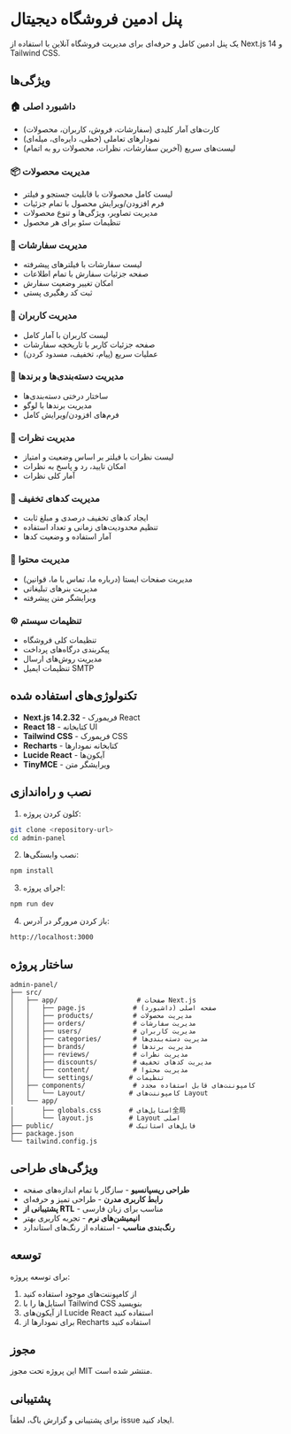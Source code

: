 # پنل ادمین فروشگاه دیجیتال

یک پنل ادمین کامل و حرفه‌ای برای مدیریت فروشگاه آنلاین با استفاده از Next.js 14 و Tailwind CSS.

## ویژگی‌ها

### 🏠 داشبورد اصلی
- کارت‌های آمار کلیدی (سفارشات، فروش، کاربران، محصولات)
- نمودارهای تعاملی (خطی، دایره‌ای، میله‌ای)
- لیست‌های سریع (آخرین سفارشات، نظرات، محصولات رو به اتمام)

### 📦 مدیریت محصولات
- لیست کامل محصولات با قابلیت جستجو و فیلتر
- فرم افزودن/ویرایش محصول با تمام جزئیات
- مدیریت تصاویر، ویژگی‌ها و تنوع محصولات
- تنظیمات سئو برای هر محصول

### 🛒 مدیریت سفارشات
- لیست سفارشات با فیلترهای پیشرفته
- صفحه جزئیات سفارش با تمام اطلاعات
- امکان تغییر وضعیت سفارش
- ثبت کد رهگیری پستی

### 👥 مدیریت کاربران
- لیست کاربران با آمار کامل
- صفحه جزئیات کاربر با تاریخچه سفارشات
- عملیات سریع (پیام، تخفیف، مسدود کردن)

### 📂 مدیریت دسته‌بندی‌ها و برندها
- ساختار درختی دسته‌بندی‌ها
- مدیریت برندها با لوگو
- فرم‌های افزودن/ویرایش کامل

### 💬 مدیریت نظرات
- لیست نظرات با فیلتر بر اساس وضعیت و امتیاز
- امکان تایید، رد و پاسخ به نظرات
- آمار کلی نظرات

### 🎫 مدیریت کدهای تخفیف
- ایجاد کدهای تخفیف درصدی و مبلغ ثابت
- تنظیم محدودیت‌های زمانی و تعداد استفاده
- آمار استفاده و وضعیت کدها

### 📄 مدیریت محتوا
- مدیریت صفحات ایستا (درباره ما، تماس با ما، قوانین)
- مدیریت بنرهای تبلیغاتی
- ویرایشگر متن پیشرفته

### ⚙️ تنظیمات سیستم
- تنظیمات کلی فروشگاه
- پیکربندی درگاه‌های پرداخت
- مدیریت روش‌های ارسال
- تنظیمات ایمیل SMTP

## تکنولوژی‌های استفاده شده

- **Next.js 14.2.32** - فریمورک React
- **React 18** - کتابخانه UI
- **Tailwind CSS** - فریمورک CSS
- **Recharts** - کتابخانه نمودارها
- **Lucide React** - آیکون‌ها
- **TinyMCE** - ویرایشگر متن

## نصب و راه‌اندازی

1. کلون کردن پروژه:
```bash
git clone <repository-url>
cd admin-panel
```

2. نصب وابستگی‌ها:
```bash
npm install
```

3. اجرای پروژه:
```bash
npm run dev
```

4. باز کردن مرورگر در آدرس:
```
http://localhost:3000
```

## ساختار پروژه

```
admin-panel/
├── src/
│   ├── app/                    # صفحات Next.js
│   │   ├── page.js            # صفحه اصلی (داشبورد)
│   │   ├── products/          # مدیریت محصولات
│   │   ├── orders/            # مدیریت سفارشات
│   │   ├── users/             # مدیریت کاربران
│   │   ├── categories/        # مدیریت دسته‌بندی‌ها
│   │   ├── brands/            # مدیریت برندها
│   │   ├── reviews/           # مدیریت نظرات
│   │   ├── discounts/         # مدیریت کدهای تخفیف
│   │   ├── content/           # مدیریت محتوا
│   │   └── settings/         # تنظیمات
│   ├── components/            # کامپوننت‌های قابل استفاده مجدد
│   │   └── Layout/           # کامپوننت‌های Layout
│   └── app/
│       ├── globals.css       # استایل‌های全局
│       └── layout.js         # Layout اصلی
├── public/                   # فایل‌های استاتیک
├── package.json
└── tailwind.config.js
```

## ویژگی‌های طراحی

- **طراحی ریسپانسیو** - سازگار با تمام اندازه‌های صفحه
- **رابط کاربری مدرن** - طراحی تمیز و حرفه‌ای
- **پشتیبانی از RTL** - مناسب برای زبان فارسی
- **انیمیشن‌های نرم** - تجربه کاربری بهتر
- **رنگ‌بندی مناسب** - استفاده از رنگ‌های استاندارد

## توسعه

برای توسعه پروژه:

1. از کامپوننت‌های موجود استفاده کنید
2. استایل‌ها را با Tailwind CSS بنویسید
3. از آیکون‌های Lucide React استفاده کنید
4. برای نمودارها از Recharts استفاده کنید

## مجوز

این پروژه تحت مجوز MIT منتشر شده است.

## پشتیبانی

برای پشتیبانی و گزارش باگ، لطفاً issue ایجاد کنید.